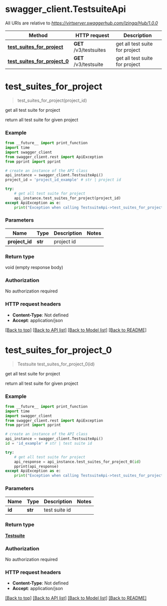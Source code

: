 # swagger_client.TestsuiteApi

All URIs are relative to *https://virtserver.swaggerhub.com/Izinga/Hub/1.0.0*

Method | HTTP request | Description
------------- | ------------- | -------------
[**test_suites_for_project**](TestsuiteApi.md#test_suites_for_project) | **GET** /v3/testsuites | get all test suite for project
[**test_suites_for_project_0**](TestsuiteApi.md#test_suites_for_project_0) | **GET** /v3/testsuite | get all test suite for project


# **test_suites_for_project**
> test_suites_for_project(project_id)

get all test suite for project

return all test suite for given project

### Example
```python
from __future__ import print_function
import time
import swagger_client
from swagger_client.rest import ApiException
from pprint import pprint

# create an instance of the API class
api_instance = swagger_client.TestsuiteApi()
project_id = 'project_id_example' # str | project id

try:
    # get all test suite for project
    api_instance.test_suites_for_project(project_id)
except ApiException as e:
    print("Exception when calling TestsuiteApi->test_suites_for_project: %s\n" % e)
```

### Parameters

Name | Type | Description  | Notes
------------- | ------------- | ------------- | -------------
 **project_id** | **str**| project id | 

### Return type

void (empty response body)

### Authorization

No authorization required

### HTTP request headers

 - **Content-Type**: Not defined
 - **Accept**: application/json

[[Back to top]](#) [[Back to API list]](../README.md#documentation-for-api-endpoints) [[Back to Model list]](../README.md#documentation-for-models) [[Back to README]](../README.md)

# **test_suites_for_project_0**
> Testsuite test_suites_for_project_0(id)

get all test suite for project

return all test suite for given project

### Example
```python
from __future__ import print_function
import time
import swagger_client
from swagger_client.rest import ApiException
from pprint import pprint

# create an instance of the API class
api_instance = swagger_client.TestsuiteApi()
id = 'id_example' # str | test suite id

try:
    # get all test suite for project
    api_response = api_instance.test_suites_for_project_0(id)
    pprint(api_response)
except ApiException as e:
    print("Exception when calling TestsuiteApi->test_suites_for_project_0: %s\n" % e)
```

### Parameters

Name | Type | Description  | Notes
------------- | ------------- | ------------- | -------------
 **id** | **str**| test suite id | 

### Return type

[**Testsuite**](Testsuite.md)

### Authorization

No authorization required

### HTTP request headers

 - **Content-Type**: Not defined
 - **Accept**: application/json

[[Back to top]](#) [[Back to API list]](../README.md#documentation-for-api-endpoints) [[Back to Model list]](../README.md#documentation-for-models) [[Back to README]](../README.md)

